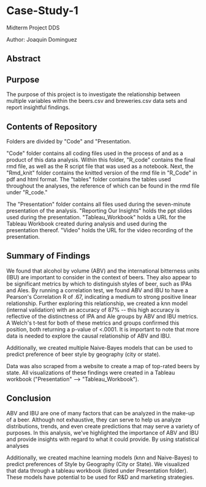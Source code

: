 # Case-Study-1

Midterm Project DDS

Author: Joaquin Dominguez

## Abstract

## Purpose
The purpose of this project is to investigate the relationship between multiple variables within the beers.csv and breweries.csv data sets and report insightful findings.

## Contents of Repository

Folders are divided by "Code" and "Presentation. 

"Code" folder contains all coding files used in the process of and as a product of this data analysis. Within this folder, "R_code" contains the final rmd file, as well as the R script file that was used as a notebook. Next, the "Rmd_knit" folder contains the knitted version of the rmd file in "R_Code" in pdf and html format. The "tables" folder contains the tables used throughout the analyses, the reference of which can be found in the rmd file under "R_code."

The "Presentation" folder contains all files used during the seven-minute presentation of the analysis. "Reporting Our Insights" holds the ppt slides used during the presentation. "Tableau_Workbook" holds a URL for the Tableau Workbook created during analysis and used during the presentation thereof. "Video" holds the URL for the video recording of the presentation. 

## Summary of Findings
We found that alcohol by volume (ABV) and the international bitterness units (IBU) are important to consider in the context of beers. They also appear to be significant metrics by which to distinguish styles of beer, such as IPAs and Ales. By running a correlation test, we found ABV and IBU to have a Pearson's Correlation R of .67, indicating a medium to strong positive linear relationship. Further exploring this relationship, we created a knn model (internal validation) with an accuracy of 87% -- this high accuracy is reflective of the distinctness of IPA and Ale groups by ABV and IBU metrics. A Welch's t-test for both of these metrics and groups confirmed this position, both returning a p-value of <.0001. It is important to note that more data is needed to explore the causal relationship of ABV and IBU.

Additionally, we created multiple Naive-Bayes models that can be used to predict preference of beer style by geography (city or state).

Data was also scraped from a website to create a map of top-rated beers by state. All visualizations of these findings were created in a Tableau workbook ("Presentation" --> "Tableau_Workbook").

## Conclusion
 ABV and IBU are one of many factors that can be analyzed in the make-up of a beer. Although not exhaustive, they can serve to help us analyze distributions, trends, and even create predictions that may serve a variety of purposes. In this analysis, we've highlighted the importance of ABV and IBU and provide insights with regard to what it could provide. By using statistical analyses 

Additionally, we created machine learning models (knn and Naive-Bayes) to predict preferences of Style by Geography (City or State). We visualized that data through a tableau workbook (listed under Presentation folder). These models have potential to be used for R&D and marketing strategies.
